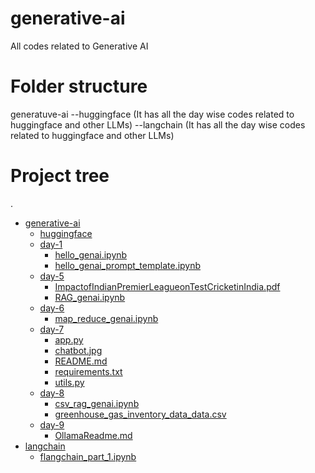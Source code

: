 # generative-ai
All codes related to Generative AI

# Folder structure

generatuve-ai
--huggingface (It has all the day wise codes related to huggingface and other LLMs)
--langchain (It has all the day wise codes related to huggingface and other LLMs)


# Project tree
.

 * [generative-ai](./generative-ai)
   * [huggingface](./huggingface)
    * [day-1](./huggingface/day-1)
        * [hello_genai.ipynb](./huggingface/day-1/hello_genai.ipynb)
        * [hello_genai_prompt_template.ipynb](./huggingface/day-1/hello_genai_prompt_template.ipynb)
    * [day-5](./huggingface/day-5)
        * [ImpactofIndianPremierLeagueonTestCricketinIndia.pdf](./huggingface/day-5/ImpactofIndianPremierLeagueonTestCricketinIndia.pdf)
        * [RAG_genai.ipynb](./huggingface/day-5/RAG_genai.ipynb)
    * [day-6](./huggingface/day-6)
        * [map_reduce_genai.ipynb](./huggingface/day-6/map_reduce_genai.ipynb)
    * [day-7](./huggingface/day-7)
        * [app.py](./huggingface/day-7/app.py)
        * [chatbot.jpg](./huggingface/day-7/chatbot.jpg)
        * [README.md](./huggingface/day-7/README.md)
        * [requirements.txt](./huggingface/day-7/requirements.txt)
        * [utils.py](./huggingface/day-7/utils.py)
    * [day-8](./huggingface/day-8)
        * [csv_rag_genai.ipynb](./huggingface/day-8/csv_rag_genai.ipynb)
        * [greenhouse_gas_inventory_data_data.csv](./huggingface/day-8/greenhouse_gas_inventory_data_data.csv)
    * [day-9](./huggingface/day-9)
        * [OllamaReadme.md](./huggingface/day-9/OllamaReadme.md)
 * [langchain](./langchain)
   * [flangchain_part_1.ipynb](./langchain/langchain_part_1.ipynb)



